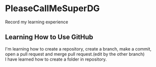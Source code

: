 # PleaseCallMeSuperDG

Record my learning experience

## Learning How to Use GitHub

I'm learning how to create a repository, create a branch, make a commit, open a pull request and merge pull request.(edit by the other branch)  
I have learned how to create a folder in repository.
